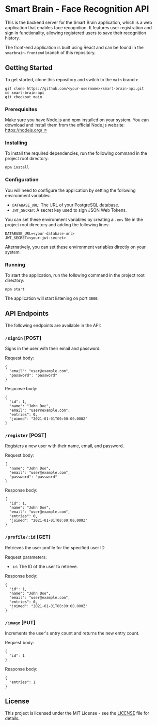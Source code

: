 # Smart Brain - Face Recognition API

This is the backend server for the Smart Brain application, which is a web application that enables face recognition. It features user registration and sign in functionality, allowing registered users to save their recognition history.

The front-end application is built using React and can be found in the `smarbrain-frontend` branch of this repository.

## Getting Started

To get started, clone this repository and switch to the `main` branch:

```
git clone https://github.com/<your-username>/smart-brain-api.git
cd smart-brain-api
git checkout main
```

### Prerequisites

Make sure you have Node.js and npm installed on your system. You can download and install them from the official Node.js website: [https://nodejs.org/ ↗](https://nodejs.org/)

### Installing

To install the required dependencies, run the following command in the project root directory:

```
npm install
```

### Configuration

You will need to configure the application by setting the following environment variables:

- `DATABASE_URL`: The URL of your PostgreSQL database.
- `JWT_SECRET`: A secret key used to sign JSON Web Tokens.

You can set these environment variables by creating a `.env` file in the project root directory and adding the following lines:

```
DATABASE_URL=<your-database-url>
JWT_SECRET=<your-jwt-secret>
```

Alternatively, you can set these environment variables directly on your system.

### Running

To start the application, run the following command in the project root directory:

```
npm start
```

The application will start listening on port `3000`.

## API Endpoints

The following endpoints are available in the API:

### `/signin` [POST]

Signs in the user with their email and password.

Request body:

```
{
  "email": "user@example.com",
  "password": "password"
}
```

Response body:

```
{
  "id": 1,
  "name": "John Doe",
  "email": "user@example.com",
  "entries": 0,
  "joined": "2021-01-01T00:00:00.000Z"
}
```

### `/register` [POST]

Registers a new user with their name, email, and password.

Request body:

```
{
  "name": "John Doe",
  "email": "user@example.com",
  "password": "password"
}
```

Response body:

```
{
  "id": 1,
  "name": "John Doe",
  "email": "user@example.com",
  "entries": 0,
  "joined": "2021-01-01T00:00:00.000Z"
}
```

### `/profile/:id` [GET]

Retrieves the user profile for the specified user ID.

Request parameters:

- `id`: The ID of the user to retrieve.

Response body:

```
{
  "id": 1,
  "name": "John Doe",
  "email": "user@example.com",
  "entries": 0,
  "joined": "2021-01-01T00:00:00.000Z"
}
```

### `/image` [PUT]

Increments the user's entry count and returns the new entry count.

Request body:

```
{
  "id": 1
}
```

Response body:

```
{
  "entries": 1
}
```

## License

This project is licensed under the MIT License - see the [LICENSE](LICENSE) file for details.
